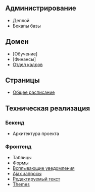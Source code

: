 ## Администрирование

- Деплой
- Бекапы базы

## Домен

- [Обучение]
- [Финансы]
- [Отдел кадров](./domain/human_resources.md)

## Страницы

- [Общее расписание](./pages/general_schedule.md)

## Техническая реализация

### Бекенд

- Архитектура проекта

### Фронтенд

- Таблицы
- Формы
- [Всплывающие уведомления](./frontend/float_notifications.md)
- [Ajax запросы](./frontend/ajax.md)
- [Редактируемый текст](./frontend/editable_text.md)
- [Themes](./frontend/themes.md)
